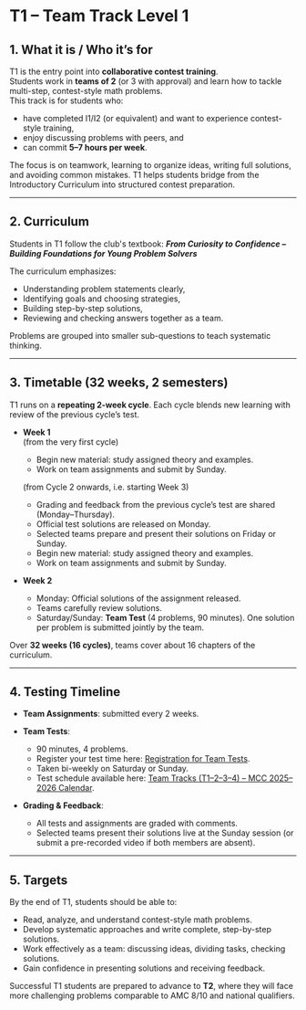 # T1 – Team Track Level 1

## 1. What it is / Who it’s for  
T1 is the entry point into **collaborative contest training**.  
Students work in **teams of 2** (or 3 with approval) and learn how to tackle multi-step, contest-style math problems.  
This track is for students who:  
- have completed I1/I2 (or equivalent) and want to experience contest-style training,  
- enjoy discussing problems with peers, and  
- can commit **5–7 hours per week**.  

The focus is on teamwork, learning to organize ideas, writing full solutions, and avoiding common mistakes. T1 helps students bridge from the Introductory Curriculum into structured contest preparation.  

---

## 2. Curriculum  
Students in T1 follow the club's textbook: **_From Curiosity to Confidence – Building Foundations for Young Problem Solvers_**  

The curriculum emphasizes:  
- Understanding problem statements clearly,  
- Identifying goals and choosing strategies,  
- Building step-by-step solutions,  
- Reviewing and checking answers together as a team.  

Problems are grouped into smaller sub-questions to teach systematic thinking.  

---

## 3. Timetable (32 weeks, 2 semesters)  
T1 runs on a **repeating 2-week cycle**. Each cycle blends new learning with review of the previous cycle’s test.  

- **Week 1**  
  (from the very first cycle)  
  - Begin new material: study assigned theory and examples.  
  - Work on team assignments and submit by Sunday.  

  (from Cycle 2 onwards, i.e. starting Week 3)  
  - Grading and feedback from the previous cycle’s test are shared (Monday–Thursday).  
  - Official test solutions are released on Monday.  
  - Selected teams prepare and present their solutions on Friday or Sunday.  
  - Begin new material: study assigned theory and examples.  
  - Work on team assignments and submit by Sunday.  

- **Week 2**  
  - Monday: Official solutions of the assignment released.  
  - Teams carefully review solutions.  
  - Saturday/Sunday: **Team Test** (4 problems, 90 minutes). One solution per problem is submitted jointly by the team.  

Over **32 weeks (16 cycles)**, teams cover about 16 chapters of the curriculum.  

---

## 4. Testing Timeline  
- **Team Assignments**: submitted every 2 weeks.  
- **Team Tests**:  
  - 90 minutes, 4 problems.  
  - Register your test time here: [Registration for Team Tests](https://forms.gle/j4xapHha1oJiMviW9).  
  - Taken bi-weekly on Saturday or Sunday.  
  - Test schedule available here: [Team Tracks (T1–2–3–4) – MCC 2025–2026 Calendar](https://calendar.google.com/calendar/u/0?cid=YTFjMTNlNGEyY2M3NjdjNGRlYjYzNTMwMTk4NzRlNmIwNDQxOGZjYTEzOWQ1ZTRiOWM5OGJjOWI3NWViMmFkMUBncm91cC5jYWxlbmRhci5nb29nbGUuY29t).  

- **Grading & Feedback**:  
  - All tests and assignments are graded with comments.  
  - Selected teams present their solutions live at the Sunday session (or submit a pre-recorded video if both members are absent).  

---

## 5. Targets  
By the end of T1, students should be able to:  
- Read, analyze, and understand contest-style math problems.  
- Develop systematic approaches and write complete, step-by-step solutions.  
- Work effectively as a team: discussing ideas, dividing tasks, checking solutions.  
- Gain confidence in presenting solutions and receiving feedback.  

Successful T1 students are prepared to advance to **T2**, where they will face more challenging problems comparable to AMC 8/10 and national qualifiers.  